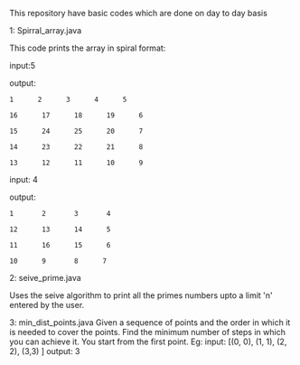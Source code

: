 This repository have basic codes which are done on day to day basis



1: Spirral_array.java
 
This code prints the array in spiral format:

input:5

output: 

	1      2      3      4      5

	16      17      18      19      6 

	15      24      25      20      7 

	14      23      22      21      8 

	13      12      11      10      9 

input: 4

output:

    1       2       3       4 

    12      13      14      5 

    11      16      15      6

    10      9       8      7


2: seive_prime.java

Uses the seive algorithm to print all the primes numbers upto a limit 'n' entered by the user.

3: min_dist_points.java 
Given a sequence of points and the order in which it is needed to cover the points. Find the minimum number of steps in which you can achieve it. You start from the first point.
Eg: input: [(0, 0), (1, 1), (2, 2), (3,3) ]
    output: 3


